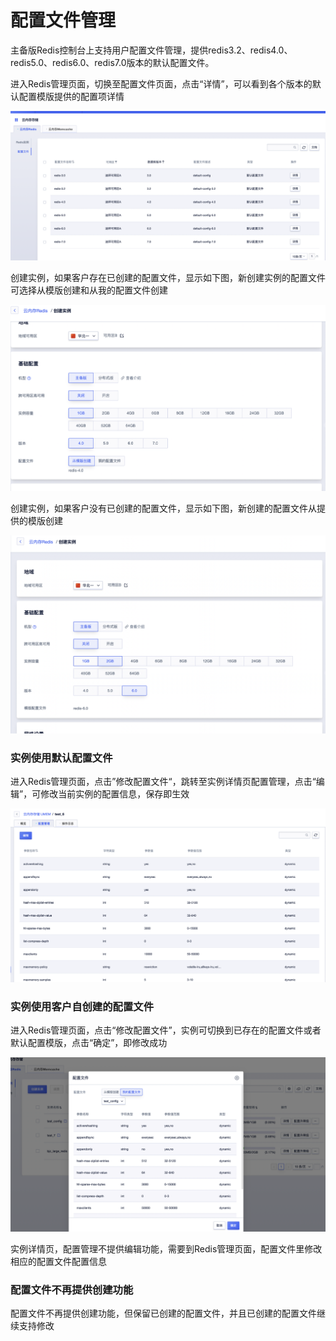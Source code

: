 # 配置文件管理



主备版Redis控制台上支持用户配置文件管理，提供redis3.2、redis4.0、redis5.0、redis6.0、redis7.0版本的默认配置文件。

进入Redis管理页面，切换至配置文件页面，点击“详情”，可以看到各个版本的默认配置模版提供的配置项详情

![image](/images/redis202206001.png)

创建实例，如果客户存在已创建的配置文件，显示如下图，新创建实例的配置文件可选择从模版创建和从我的配置文件创建

![image](/images/redis202206002.png)

创建实例，如果客户没有已创建的配置文件，显示如下图，新创建的配置文件从提供的模版创建

![image](/images/redis202206003.png)


### 实例使用默认配置文件

进入Redis管理页面，点击”修改配置文件“，跳转至实例详情页配置管理，点击“编辑”，可修改当前实例的配置信息，保存即生效

![image](/images/redis202206004.png)


### 实例使用客户自创建的配置文件

进入Redis管理页面，点击“修改配置文件”，实例可切换到已存在的配置文件或者默认配置模版，点击“确定”，即修改成功

![image](/images/redis202206005.png)

实例详情页，配置管理不提供编辑功能，需要到Redis管理页面，配置文件里修改相应的配置文件配置信息

### 配置文件不再提供创建功能

配置文件不再提供创建功能，但保留已创建的配置文件，并且已创建的配置文件继续支持修改

